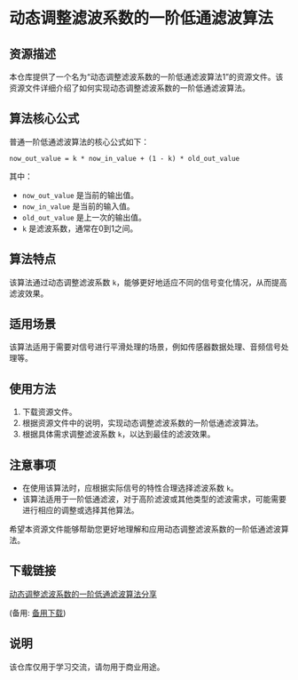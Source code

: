 # 动态调整滤波系数的一阶低通滤波算法

## 资源描述

本仓库提供了一个名为“动态调整滤波系数的一阶低通滤波算法1”的资源文件。该资源文件详细介绍了如何实现动态调整滤波系数的一阶低通滤波算法。

## 算法核心公式

普通一阶低通滤波算法的核心公式如下：

```
now_out_value = k * now_in_value + (1 - k) * old_out_value
```

其中：
- `now_out_value` 是当前的输出值。
- `now_in_value` 是当前的输入值。
- `old_out_value` 是上一次的输出值。
- `k` 是滤波系数，通常在0到1之间。

## 算法特点

该算法通过动态调整滤波系数 `k`，能够更好地适应不同的信号变化情况，从而提高滤波效果。

## 适用场景

该算法适用于需要对信号进行平滑处理的场景，例如传感器数据处理、音频信号处理等。

## 使用方法

1. 下载资源文件。
2. 根据资源文件中的说明，实现动态调整滤波系数的一阶低通滤波算法。
3. 根据具体需求调整滤波系数 `k`，以达到最佳的滤波效果。

## 注意事项

- 在使用该算法时，应根据实际信号的特性合理选择滤波系数 `k`。
- 该算法适用于一阶低通滤波，对于高阶滤波或其他类型的滤波需求，可能需要进行相应的调整或选择其他算法。

希望本资源文件能够帮助您更好地理解和应用动态调整滤波系数的一阶低通滤波算法。

## 下载链接
[动态调整滤波系数的一阶低通滤波算法分享](https://pan.quark.cn/s/a6eab3e84708) 

(备用: [备用下载](https://pan.baidu.com/s/1ugIv3dfBw-Qsh__kszv8Ow?pwd=1234))

## 说明

该仓库仅用于学习交流，请勿用于商业用途。
